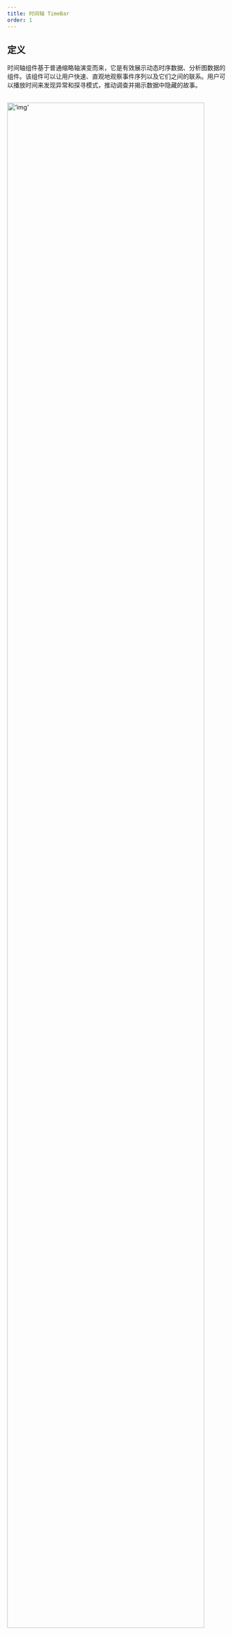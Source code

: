 ```yaml
---
title: 时间轴 TimeBar
order: 1
---
```


## 定义

时间轴组件基于普通缩略轴演变而来，它是有效展示动态时序数据、分析图数据的组件。该组件可以让用户快速、直观地观察事件序列以及它们之间的联系。用户可以播放时间来发现异常和探寻模式，推动调查并揭示数据中隐藏的故事。

<br/>
<img src='https://gw.alipayobjects.com/mdn/rms_f8c6a0/afts/img/A*ZvYDQbI08M8AAAAAAAAAAAAAARQnAQ' width='95%' alt=‘img’>

## 何时使用

如果需要观察一定时间内图数据的演变情况，分析变化趋势时，建议开启时间轴组件。例：在金融风控领域，保险公司和金融机构的反欺诈人员通过图可视化分析三个月内的案件情况，时间轴组件可以帮助快速分析可疑人脉、财务转账关系，定位嫌疑人。

## 常见类型

### 趋势图时间轴

该时间轴包括但不限于折线图、面积图、柱状图中的一种或多种组合用来表示某种数据属性趋势的时间轴组件，[查看演示 Demo](https://g6.antv.vision/zh/examples/tool/timebar/#timebar)。

<br/>
<img src='https://gw.alipayobjects.com/mdn/rms_f8c6a0/afts/img/A*bET1QI0dleEAAAAAAAAAAAAAARQnAQ' width='95%' alt=‘img’>

<br/>
<img src='https://gw.alipayobjects.com/mdn/rms_f8c6a0/afts/img/A*YvmWQ4EVumMAAAAAAAAAAAAAARQnAQ' width='95%' alt=‘img’>

### 简版时间轴

相对于趋势图时间轴而言，去掉了表示数据趋势的图表，使用更为简洁的线条来表示时间范围，[查看演示 Demo](https://g6.antv.vision/zh/examples/tool/timebar#simple-timebar)。

<br/>
<img src='https://gw.alipayobjects.com/mdn/rms_f8c6a0/afts/img/A*yTC2RKh3-U8AAAAAAAAAAAAAARQnAQ' width='95%' alt=‘img’>

### 时间刻度时间轴

指表示时间刻度的时间轴组件，[查看演示 Demo](https://g6.antv.vision/zh/examples/tool/timebar#slice-timebar)。

<br/>
<img src='https://gw.alipayobjects.com/mdn/rms_f8c6a0/afts/img/A*-hESSqWf8h4AAAAAAAAAAAAAARQnAQ' width='95%' alt=‘img’>

## 构成元素

<br/>
<img src='https://gw.alipayobjects.com/mdn/rms_f8c6a0/afts/img/A*_bi2RLRxYJUAAAAAAAAAAAAAARQnAQ' width='95%' alt=‘img’>
<br/>

时间轴组件主体分为三部分，2、3 部分需同时出现或隐藏。

1. 缩略轴：可配置成趋势图时间轴、简版时间轴、时间刻度时间轴；
2. 播放器：播放时间动画，可配置是否显示；
3. 时间配置：可配置播放速度、是否只看单一时间点；

## 出现位置

时间轴作为辅助组件，建议放在图形区下方。

<br/>
<img src='https://gw.alipayobjects.com/mdn/rms_f8c6a0/afts/img/A*XZvSSIWD5PkAAAAAAAAAAAAAARQnAQ' width='95%' alt=‘img’>

## 交互说明

### 缩略轴

支持拖拽、点击、平移改变时间范围。

<br/>
<img src='https://gw.alipayobjects.com/mdn/rms_f8c6a0/afts/img/A*sJuoSJsyDyUAAAAAAAAAAAAAARQnAQ' width='95%' alt=‘img’>
<br/>

简版时间轴、时间刻度时间轴交互操作同上。鼠标滚轮滚动时，左右平移已选定区间，暂不支持触控版操作。

<br/>
<img src='https://gw.alipayobjects.com/mdn/rms_f8c6a0/afts/img/A*yHTGQZJcAWUAAAAAAAAAAAAAARQnAQ' width='95%' alt=‘img’>
<br/>

轴上数值文本内置自动躲避规则。

<br/>
<img src='https://gw.alipayobjects.com/mdn/rms_f8c6a0/afts/img/A*kPW5SaNRVPEAAAAAAAAAAAAAARQnAQ' width='95%' alt=‘img’>

### 播放器

播放器主要包括三部分，其中播放、暂停按钮动作及状态相互切换。

<br/>
<img src='https://gw.alipayobjects.com/mdn/rms_f8c6a0/afts/img/A*YvRrSKt_SHAAAAAAAAAAAAAAARQnAQ' width='95%' alt=‘img’>
<br/>
播放方式，分两种：
- 累计时间段数据：开始时间不变，结束时间持续增加，适合查看从一个时间点开始，持续观察累计变化趋势；
- 区间时间段数据：开始到结束时间的区间段固定不变，播放时该时间段水平移动，适合查看固定时间段内的数据变化趋势；

### 时间配置

时间配置主要包括两部分，单一时间开关、播放速度设置。

- 单一时间开关，默认不开启。 <br/> <img src='https://gw.alipayobjects.com/mdn/rms_f8c6a0/afts/img/A*7EHHSqJOsbkAAAAAAAAAAAAAARQnAQ' width='95%' alt=‘img’> <br/>
- 播放速度设置，默认配速为最慢速 1，最大速为 5。支持滚轮（触控板）滑动切换配速，每次增减值为 1。 <br/> <img src='https://gw.alipayobjects.com/mdn/rms_f8c6a0/afts/img/A*eo3pTbknf98AAAAAAAAAAAAAARQnAQ' width='95%' alt=‘img’>
